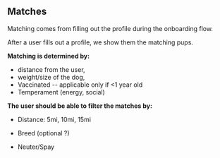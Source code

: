 ## Matches

Matching comes from filling out the profile during the onboarding flow. 

After a user fills out a profile, we show them the matching pups. 

**Matching is determined by:** 
- distance from the user, 
- weight/size of the dog, 
- Vaccinated -- applicable only if <1 year old
- Temperament (energy, social)        



**The user should be able to filter the matches by:**
  - Distance: 5mi, 10mi, 15mi
  
  - Breed (optional ?)
  - Neuter/Spay
